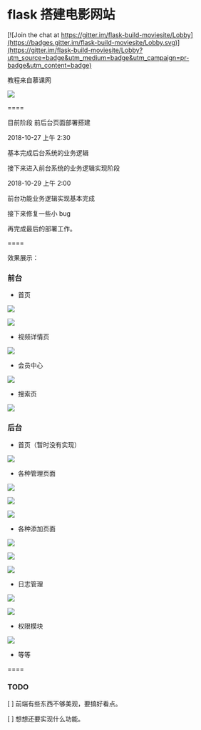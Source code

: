 # flask 搭建电影网站

[![Join the chat at https://gitter.im/flask-build-moviesite/Lobby](https://badges.gitter.im/flask-build-moviesite/Lobby.svg)](https://gitter.im/flask-build-moviesite/Lobby?utm_source=badge&utm_medium=badge&utm_campaign=pr-badge&utm_content=badge)

教程来自慕课网

![](https://i.loli.net/2018/10/22/5bcd4dd090acd.png)

====

目前阶段 前后台页面部署搭建 


2018-10-27 上午 2:30 

基本完成后台系统的业务逻辑

接下来进入前台系统的业务逻辑实现阶段

2018-10-29 上午 2:00

前台功能业务逻辑实现基本完成

接下来修复一些小 bug

再完成最后的部署工作。


====

效果展示：

### 前台

- 首页

![](https://i.loli.net/2018/10/29/5bd69a5bc2e43.png)

![](https://i.loli.net/2018/10/29/5bd69a8a31aeb.png)

- 视频详情页

![](https://i.loli.net/2018/10/29/5bd69aecae2fa.png)

- 会员中心

![](https://i.loli.net/2018/10/29/5bd69b5c09430.png)

- 搜索页

![](https://i.loli.net/2018/10/29/5bd69b8c95614.png)

### 后台

- 首页（暂时没有实现）

![](https://i.loli.net/2018/10/29/5bd69bc415d8f.png)

- 各种管理页面

![](https://i.loli.net/2018/10/29/5bd69c1c26df4.png)

![](https://i.loli.net/2018/10/29/5bd69c34d8ac4.png)

![](https://i.loli.net/2018/10/29/5bd69c966631f.png)

- 各种添加页面

![](https://i.loli.net/2018/10/29/5bd69c5d6e975.png)

![](https://i.loli.net/2018/10/29/5bd69c7f23995.png)

![](https://i.loli.net/2018/10/29/5bd69cfd68dd6.png)

- 日志管理

![](https://i.loli.net/2018/10/29/5bd69cc03e36a.png)

![](https://i.loli.net/2018/10/29/5bd69cd37d5e5.png)

- 权限模块

![](https://i.loli.net/2018/10/29/5bd69cebd597b.png)

- 等等

====

### TODO

[ ] 前端有些东西不够美观，要搞好看点。

[ ] 想想还要实现什么功能。